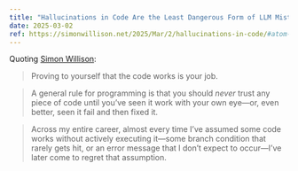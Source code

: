 ```yaml
---
title: "Hallucinations in Code Are the Least Dangerous Form of LLM Mistakes"
date: 2025-03-02
ref: https://simonwillison.net/2025/Mar/2/hallucinations-in-code/#atom-everything
---
```



Quoting [Simon Willison](https://simonwillison.net/2025/Mar/2/hallucinations-in-code/#atom-everything):

> Proving to yourself that the code works is your job.

> A general rule for programming is that you should *never* trust any piece of code until you’ve seen it work with your own eye—or, even better, seen it fail and then fixed it.

> Across my entire career, almost every time I’ve assumed some code works without actively executing it—some branch condition that rarely gets hit, or an error message that I don’t expect to occur—I’ve later come to regret that assumption.